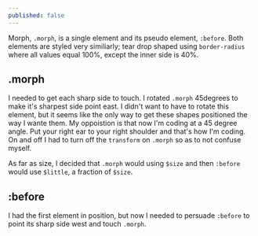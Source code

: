 ```yaml
---
published: false
---
```



Morph, `.morph`, is a single element and its pseudo element, `:before`. Both elements are styled very similiarly; tear drop shaped using `border-radius` where all values equal 100%, except the inner side is 40%.

## .morph
I needed to get each sharp side to touch. I rotated `.morph` 45degrees to make it's sharpest side point east. I didn't want to have to rotate this element, but it seems like the only way to get these shapes positioned the way I wante them. My oppoistion is that now I'm coding at a 45 degree angle. Put your right ear to your right shoulder and that's how I'm coding. On and off I had to turn off the `transform` on `.morph` so as to not confuse myself.

As far as size, I decided that `.morph` would using `$size` and then `:before` would use `$little`, a fraction of `$size`.

## :before
I had the first element in position, but now I needed to persuade `:before` to point its sharp side west and touch `.morph`.